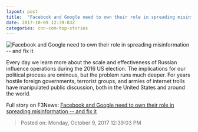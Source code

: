 ```yaml
---
layout: post
title:  "Facebook and Google need to own their role in spreading misinformation -- and fix it"
date: 2017-10-09 12:39:03Z
categories: cnn-com-top-stories
---
```


![Facebook and Google need to own their role in spreading misinformation -- and fix it](http://i2.cdn.cnn.com/cnnnext/dam/assets/170928092800-01-mark-zuckerberg-file-2017-super-tease.jpg)

Every day we learn more about the scale and effectiveness of Russian influence operations during the 2016 US election. The implications for our political process are ominous, but the problem runs much deeper. For years hostile foreign governments, terrorist groups, and armies of internet trolls have manipulated public discussion, both in the United States and around the world.


Full story on F3News: [Facebook and Google need to own their role in spreading misinformation -- and fix it](http://www.f3nws.com/n/gW3ByF)

> Posted on: Monday, October 9, 2017 12:39:03 PM
